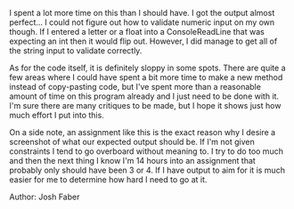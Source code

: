 I spent a lot more time on this than I should have. I got the output almost perfect... I could not figure out how to validate numeric input on my own though. If I entered a letter or a float into a ConsoleReadLine that was expecting an int then it would flip out. However, I did manage to get all of the string input to validate correctly.

As for the code itself, it is definitely sloppy in some spots. There are quite a few areas where I could have spent a bit more time to make a new method instead of copy-pasting code, but I've spent more than a reasonable amount of time on this program already and I just need to be done with it. I'm sure there are many critiques to be made, but I hope it shows just how much effort I put into this.

On a side note, an assignment like this is the exact reason why I desire a screenshot of what our expected output should be. If I'm not given constraints I tend to go overboard without meaning to. I try to do too much and then the next thing I know I'm 14 hours into an assignment that probably only should have been 3 or 4. If I have output to aim for it is much easier for me to determine how hard I need to go at it.

Author:
Josh Faber

